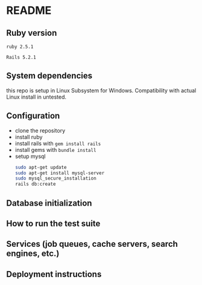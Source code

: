 # README

## Ruby version
``` ruby 2.5.1 ```

``` Rails 5.2.1 ```

## System dependencies
this repo is setup in Linux Subsystem for Windows. Compatibility with actual Linux install in untested.

## Configuration
* clone the repository
* install ruby
* install rails with ``` gem install rails ```
* install gems with ``` bundle install ```
* setup mysql
    ```bash
    sudo apt-get update
    sudo apt-get install mysql-server
    sudo mysql_secure_installation
    rails db:create
    ```

## Database initialization

## How to run the test suite

## Services (job queues, cache servers, search engines, etc.)

## Deployment instructions

